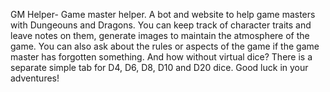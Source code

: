 GM Helper- Game master helper. A bot and website to help game masters with Dungeouns and Dragons. 
You can keep track of character traits and leave notes on them, generate images to maintain the atmosphere of the game. 
You can also ask about the rules or aspects of the game if the game master has forgotten something. 
And how without virtual dice? There is a separate simple tab for D4, D6, D8, D10 and D20 dice. Good luck in your adventures!
